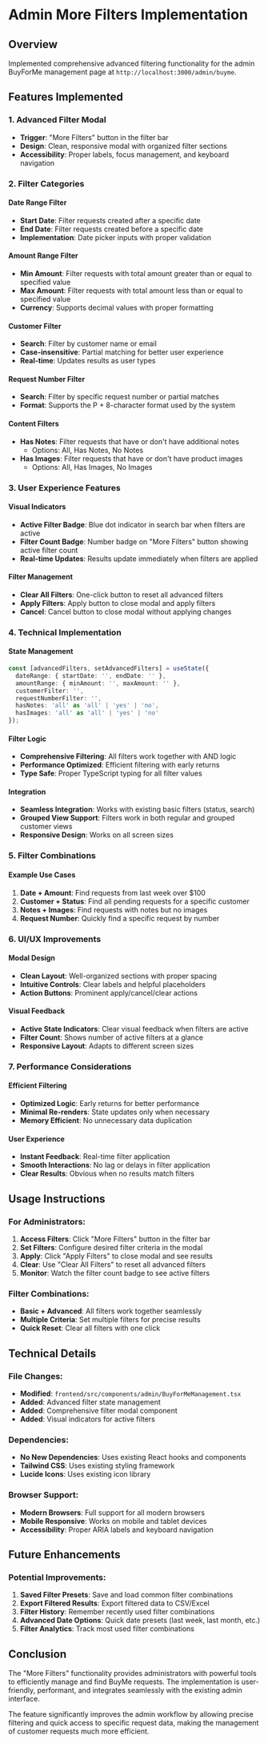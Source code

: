 # Admin More Filters Implementation

## Overview
Implemented comprehensive advanced filtering functionality for the admin BuyForMe management page at `http://localhost:3000/admin/buyme`.

## Features Implemented

### 1. Advanced Filter Modal
- **Trigger**: "More Filters" button in the filter bar
- **Design**: Clean, responsive modal with organized filter sections
- **Accessibility**: Proper labels, focus management, and keyboard navigation

### 2. Filter Categories

#### Date Range Filter
- **Start Date**: Filter requests created after a specific date
- **End Date**: Filter requests created before a specific date
- **Implementation**: Date picker inputs with proper validation

#### Amount Range Filter
- **Min Amount**: Filter requests with total amount greater than or equal to specified value
- **Max Amount**: Filter requests with total amount less than or equal to specified value
- **Currency**: Supports decimal values with proper formatting

#### Customer Filter
- **Search**: Filter by customer name or email
- **Case-insensitive**: Partial matching for better user experience
- **Real-time**: Updates results as user types

#### Request Number Filter
- **Search**: Filter by specific request number or partial matches
- **Format**: Supports the P + 8-character format used by the system

#### Content Filters
- **Has Notes**: Filter requests that have or don't have additional notes
  - Options: All, Has Notes, No Notes
- **Has Images**: Filter requests that have or don't have product images
  - Options: All, Has Images, No Images

### 3. User Experience Features

#### Visual Indicators
- **Active Filter Badge**: Blue dot indicator in search bar when filters are active
- **Filter Count Badge**: Number badge on "More Filters" button showing active filter count
- **Real-time Updates**: Results update immediately when filters are applied

#### Filter Management
- **Clear All Filters**: One-click button to reset all advanced filters
- **Apply Filters**: Apply button to close modal and apply filters
- **Cancel**: Cancel button to close modal without applying changes

### 4. Technical Implementation

#### State Management
```typescript
const [advancedFilters, setAdvancedFilters] = useState({
  dateRange: { startDate: '', endDate: '' },
  amountRange: { minAmount: '', maxAmount: '' },
  customerFilter: '',
  requestNumberFilter: '',
  hasNotes: 'all' as 'all' | 'yes' | 'no',
  hasImages: 'all' as 'all' | 'yes' | 'no'
});
```

#### Filter Logic
- **Comprehensive Filtering**: All filters work together with AND logic
- **Performance Optimized**: Efficient filtering with early returns
- **Type Safe**: Proper TypeScript typing for all filter values

#### Integration
- **Seamless Integration**: Works with existing basic filters (status, search)
- **Grouped View Support**: Filters work in both regular and grouped customer views
- **Responsive Design**: Works on all screen sizes

### 5. Filter Combinations

#### Example Use Cases
1. **Date + Amount**: Find requests from last week over $100
2. **Customer + Status**: Find all pending requests for a specific customer
3. **Notes + Images**: Find requests with notes but no images
4. **Request Number**: Quickly find a specific request by number

### 6. UI/UX Improvements

#### Modal Design
- **Clean Layout**: Well-organized sections with proper spacing
- **Intuitive Controls**: Clear labels and helpful placeholders
- **Action Buttons**: Prominent apply/cancel/clear actions

#### Visual Feedback
- **Active State Indicators**: Clear visual feedback when filters are active
- **Filter Count**: Shows number of active filters at a glance
- **Responsive Layout**: Adapts to different screen sizes

### 7. Performance Considerations

#### Efficient Filtering
- **Optimized Logic**: Early returns for better performance
- **Minimal Re-renders**: State updates only when necessary
- **Memory Efficient**: No unnecessary data duplication

#### User Experience
- **Instant Feedback**: Real-time filter application
- **Smooth Interactions**: No lag or delays in filter application
- **Clear Results**: Obvious when no results match filters

## Usage Instructions

### For Administrators:
1. **Access Filters**: Click "More Filters" button in the filter bar
2. **Set Filters**: Configure desired filter criteria in the modal
3. **Apply**: Click "Apply Filters" to close modal and see results
4. **Clear**: Use "Clear All Filters" to reset all advanced filters
5. **Monitor**: Watch the filter count badge to see active filters

### Filter Combinations:
- **Basic + Advanced**: All filters work together seamlessly
- **Multiple Criteria**: Set multiple filters for precise results
- **Quick Reset**: Clear all filters with one click

## Technical Details

### File Changes:
- **Modified**: `frontend/src/components/admin/BuyForMeManagement.tsx`
- **Added**: Advanced filter state management
- **Added**: Comprehensive filter modal component
- **Added**: Visual indicators for active filters

### Dependencies:
- **No New Dependencies**: Uses existing React hooks and components
- **Tailwind CSS**: Uses existing styling framework
- **Lucide Icons**: Uses existing icon library

### Browser Support:
- **Modern Browsers**: Full support for all modern browsers
- **Mobile Responsive**: Works on mobile and tablet devices
- **Accessibility**: Proper ARIA labels and keyboard navigation

## Future Enhancements

### Potential Improvements:
1. **Saved Filter Presets**: Save and load common filter combinations
2. **Export Filtered Results**: Export filtered data to CSV/Excel
3. **Filter History**: Remember recently used filter combinations
4. **Advanced Date Options**: Quick date presets (last week, last month, etc.)
5. **Filter Analytics**: Track most used filter combinations

## Conclusion

The "More Filters" functionality provides administrators with powerful tools to efficiently manage and find BuyMe requests. The implementation is user-friendly, performant, and integrates seamlessly with the existing admin interface.

The feature significantly improves the admin workflow by allowing precise filtering and quick access to specific request data, making the management of customer requests much more efficient.

